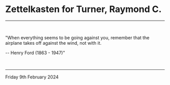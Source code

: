 # Zettelkasten for Turner, Raymond C.

---

<br>


"When everything seems to be going against you, remember that the airplane takes off against the wind, not with it.

-- Henry Ford (1863 - 1947)"
 

</br>

---
Friday 9th February 2024
